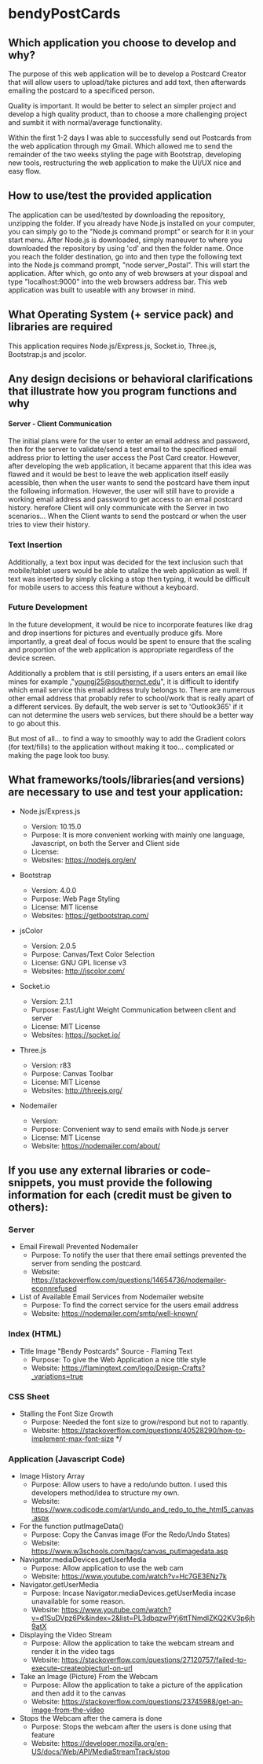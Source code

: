 # bendyPostCards

## Which application you choose to develop and why?
The purpose of this web application will be to develop a Postcard Creator that will allow users to upload/take pictures and add text, then afterwards emailing the postcard to a specificed person.

Quality is important. It would be better to select an simpler project and develop a high quality product, than to choose a more challenging project and sumbit it with normal/average functionality.

Within the first 1-2 days I was able to successfully send out Postcards from the web application through my Gmail. Which allowed me to send the remainder of the two weeks styling the page with Bootstrap, developing new tools, restructuring the web application to make the UI/UX nice and easy flow. 

## How to use/test the provided application
The application can be used/tested by downloading the repository, unzipping the folder. If you already have Node.js installed on your computer, you can simply go to the "Node.js command prompt" or search for it in your start menu. After Node.js is downloaded, simply maneuver to where you downloaded the repository by using 'cd' and then the folder name. Once you reach the folder destination, go into and then type the following text into the Node.js command prompt, "node server_Postal". This will start the application. After which, go onto any of web browsers at your dispoal and type "localhost:9000" into the web browsers address bar. This web application was built to useable with any browser in mind.

## What Operating System (+ service pack) and libraries are required
This application requires Node.js/Express.js, Socket.io, Three.js, Bootstrap.js and jscolor.


## Any design decisions or behavioral clarifications that illustrate how you program functions and why

#### Server - Client Communication
The initial plans were for the user to enter an email address and password, then for the server to validate/send a test email to the specificed email address prior to letting the user access the Post Card creator. However, after developing the web application, it became apparent that this idea was flawed and it would be best to leave the web application itself easily acessible, then when the user wants to send the postcard have them input the following information. However, the user will still have to provide a working email address and password to get access to an email postcard history. herefore Client will only communicate with the Server in two scenarios... When the Client wants to send the postcard or when the user tries to view their history.

### Text Insertion
Additionally, a text box input was decided for the text inclusion such that mobile/tablet users would be able to utalize the web application as well. If text was inserted by simply clicking a stop then typing, it would be difficult for mobile users to access this feature without a keyboard. 

### Future Development
In the future development, it would be nice to incorporate features like drag and drop insertions for pictures and eventually produce gifs. More importantly, a great deal of focus would be spent to ensure that the scaling and proportion of the web application is appropriate regardless of the device screen.

Additionally a problem that is still persisting, if a users enters an email like mines for example ,"youngj25@southernct.edu", it is difficult to identify which email service this email address truly belongs to. There are numerous other email address that probably refer to school/work that is really apart of a different services. By default, the web server is set to 'Outlook365' if it can not determine the users web services, but there should be a better way to go about this.

But most of all... to find a way to smoothly way to add the Gradient colors (for text/fills) to the application without making it too... complicated or making the page look too busy. 


## What frameworks/tools/libraries(and versions) are necessary to use and test your application:
  - Node.js/Express.js
  	- Version: 10.15.0
	- Purpose: It is more convenient working with mainly one language, Javascript, on both the Server and Client side
	- License: 
	- Websites: https://nodejs.org/en/

  - Bootstrap
	 - Version: 4.0.0
	 - Purpose: Web Page Styling
	 - License: MIT license
	 - Websites: https://getbootstrap.com/
  
  
  - jsColor
	 - Version: 2.0.5
	 - Purpose: Canvas/Text Color Selection
	 - License: GNU GPL license v3
	 - Websites: http://jscolor.com/  
  
  - Socket.io
	 - Version: 2.1.1
	 - Purpose: Fast/Light Weight Communication between client and server
	 - License: MIT License
	 - Websites: https://socket.io/
  
  - Three.js
	 - Version: r83
	 - Purpose: Canvas Toolbar
	 - License: MIT License
	 - Websites: http://threejs.org/  
 
 - Nodemailer
 	- Version: 
	- Purpose: Convenient way to send emails with Node.js server
	- License: MIT License
	- Website: https://nodemailer.com/about/
 
 
  
## If you use any external libraries or code-snippets, you must provide the following information for each (credit must be given to others):

### Server
  - Email Firewall Prevented Nodemailer
    - Purpose: To notify the user that there email settings prevented the server from sending the postcard.
    - Website: https://stackoverflow.com/questions/14654736/nodemailer-econnrefused
  - List of Available Email Services from Nodemailer website
    - Purpose: To find the correct service for the users email address
    - Website: https://nodemailer.com/smtp/well-known/
### Index (HTML)
  - Title Image "Bendy Postcards" Source - Flaming Text 
    - Purpose: To give the Web Application a nice title style
    - Website: https://flamingtext.com/logo/Design-Crafts?_variations=true
### CSS Sheet
  - Stalling the Font Size Growth
    - Purpose: Needed the font size to grow/respond but not to rapantly.
    - Website: https://stackoverflow.com/questions/40528290/how-to-implement-max-font-size */
### Application (Javascript Code)
  - Image History Array
    - Purpose: Allow users to have a redo/undo button. I used this developers method/idea to structure my own.
    - Website: https://www.codicode.com/art/undo_and_redo_to_the_html5_canvas.aspx
  - For the function putImageData()
    - Purpose: Copy the Canvas image (For the Redo/Undo States)
    - Website: https://www.w3schools.com/tags/canvas_putimagedata.asp
  - Navigator.mediaDevices.getUserMedia
    - Purpose: Allow application to use the web cam
    - Website: https://www.youtube.com/watch?v=Hc7GE3ENz7k
  - Navigator.getUserMedia
    - Purpose: Incase Navigator.mediaDevices.getUserMedia incase unavailable for some reason. 
    - Website: https://www.youtube.com/watch?v=d1SuDVpz6Pk&index=2&list=PL3dbqzwPYj6ttTNmdlZKQ2KV3p6jh9atX
  - Displaying the Video Stream 
    - Purpose: Allow the application to take the webcam stream and render it in the video tags
    - Website: https://stackoverflow.com/questions/27120757/failed-to-execute-createobjecturl-on-url
  - Take an Image (Picture) From the Webcam
    - Purpose: Allow the application to take a picture of the application and then add it to the canvas
    - Website: https://stackoverflow.com/questions/23745988/get-an-image-from-the-video
  - Stops the Webcam after the camera is done
    - Purpose: Stops the webcam after the users is done using that feature
    - Website: https://developer.mozilla.org/en-US/docs/Web/API/MediaStreamTrack/stop
    
    
    
    

